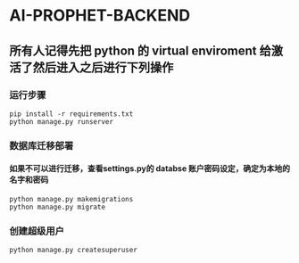 # AI-PROPHET-BACKEND

## 所有人记得先把 python 的 virtual enviroment 给激活了然后进入之后进行下列操作
### 运行步骤
```shell
pip install -r requirements.txt
python manage.py runserver
```

### 数据库迁移部署
#### 如果不可以进行迁移，查看settings.py的 databse 账户密码设定，确定为本地的名字和密码 
```shell
python manage.py makemigrations
python manage.py migrate
```

### 创建超级用户
```shell
python manage.py createsuperuser
```
